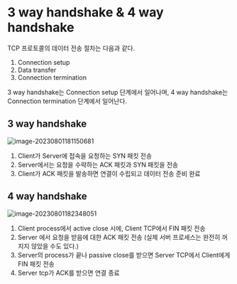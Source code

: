 # 3 way handshake & 4 way handshake

TCP 프로토콜의 데이터 전송 절차는 다음과 같다. 

1. Connection setup
2. Data transfer
3. Connection termination

3 way handshake는 Connection setup 단계에서 일어나며, 4 way handshake는 Connection termination 단계에서 일어난다. 



## 3 way handshake

![image-20230801181150681](/Users/github/TIL/cs/images/Network/3-way-handshake.png)

1. Client가 Server에 접속을 요청하는 SYN  패킷 전송 
2. Server에서는 요청을 수락하는 ACK 패킷과 SYN 패킷을 전송 
3. Client가 ACK 패킷을 발송하면 연결이 수립되고 데이터 전송 준비 완료 



## 4 way handshake

![image-20230801182348051](/Users/github/TIL/cs/images/Network/4-way-handshake.png)

1. Client process에서 active close 시에, Client TCP에서 FIN 패킷 전송 
2. Server 에서 요청을 받음에 대한 ACK 패킷 전송 (실제 서버 프로세스는 완전히 꺼지지 않았을 수도 있다.)
3. Server의 process가 끝나 passive close를 받으면 Server TCP에서 Client에게 FIN 패킷 전송 
4. Server tcp가 ACK를 받으면 연결 종료 